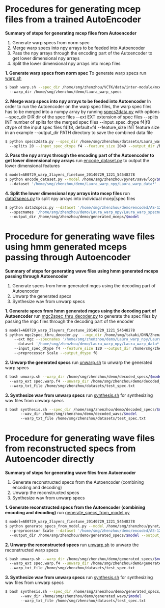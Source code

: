 
# Procedures for generating mcep files from a trained AutoEncoder #

__Summary of steps for generating mcep files from Autoencoder__
1. Generate warp specs from norm spec
2. Merge warp specs into npy arrays to be feeded into Autoencoder
3. Pass the npy arrays through the encoding part of the Autoencoder to get
   lower dimensional npy arrays
4. Split the lower dimensional npy arrays into mcep files


__1. Generate warp specs from norm spec__
To generate warp specs run [warp.sh](../scripts/warp.sh)

```bash
$ bash warp.sh --spec_dir /home/smg/zhenzhou/VCTK/data/inter-module/mcep/England/Laura 
  --warp_dir /home/smg/zhenzhou/demo/Laura_warp_specs
```

__2. Merge warp specs into npy arrays to be feeded into Autoencoder__
In order to run the Autoencoder on the warp spec files, the warp spec files has to be
merged into a numpy array by running [specs2data.py](../scripts/specs2data.py) with options
--spec_dir DIR        dir of the spec files
--ext EXT             extension of spec files
--splits INT          number of splits for the merged spec files
--input_spec_dtype f4|f8
                    dtype of the input spec files f4|f8, default=f4
--feature_size INT    feature size in an example
--output_dir PATH     directory to save the combined data file
```bash
$ python specs2data.py --spec_dir /home/smg/zhenzhou/datasets/Laura_warp_specs --ext spec.warp.f4
  --splits 20 --input_spec_dtype f4 --feature_size 2049 --output_dir /home/smg/zhenzhou/demo/Laura_warp_npy
```

__3. Pass the npy arrays through the encoding part of the Autoencoder to get
   lower dimensional npy arrays__
run [encode_dataset.py](../scripts/encode_dataset.py) to output the lower dimensional features
```bash
$ model=AE0729_warp_3layers_finetune_20140729_1221_54548278
$ python encode_dataset.py --model /home/smg/zhenzhou/pynet/save/log/$model/model.pkl --preprocessor Scale 
  --dataset '/home/smg/zhenzhou/demo/Laura_warp_npy/Laura_warp_data*' --output_dir /home/smg/zhenzhou/demo/encoded/AE-120_npy
```

__4. Split the lower dimensional npy arrays into mcep files__
run [data2specs.py](../scripts/specs2data.py) to split npy arrays into individual mcep|spec files
```bash
$ python data2specs.py --dataset '/home/smg/zhenzhou/demo/encoded/AE-120_npy/Laura_warp_data*'
  --specnames '/home/smg/zhenzhou/demo/Laura_warp_npy/Laura_warp_specnames*' --output_spec_dtype f4
  --output_dir /home/smg/zhenzhou/demo/generated_mceps/$model
```

# Procedure for generating wave files using hmm generated mceps passing through Autoencoder #
__Summary of steps for generating wave files using hmm generated mceps passing through Autoencoder__
1. Generate specs from hmm generated mgcs using the decoding part of Autoencoder
2. Unwarp the generated specs
3. Synthesize wav from unwarp specs

__1. Generate specs from hmm generated mgcs using the decoding part of Autoencoder__
run [mgc2spec_thru_decoder.py](../scripts/mgc2spec_thru_decoder.py) to generate the spec files
by passing the mgc files through the decoding part of the encoder
```bash
$ model=AE0729_warp_3layers_finetune_20140729_1221_54548278
$ python mgc2spec_thru_decoder.py  --mgc_dir /home/smg/takaki/DNN/Zhenzhou/20140805/AE-120/AE-120
    --ext mgc --specnames '/home/smg/zhenzhou/demo/Laura_warp_npy/Laura_warp_specnames*'
    --dataset '/home/smg/zhenzhou/demo/Laura_warp_npy/Laura_warp_data*'
    --input_spec_dtype f4 --feature_size 120 --output_dir /home/smg/zhenzhou/demo/decoded_specs/$model
    --preprocessor Scale --output_dtype f8
```

__2. Unwarp the generated specs__
run [unwarp.sh](../scripts/unwarp.sh) to unwarp the generated warp specs
```bash
$ bash unwarp.sh --warp_dir /home/smg/zhenzhou/demo/decoded_specs/$model 
  --warp_ext spec.warp.f4 --unwarp_dir /home/smg/zhenzhou/demo/decoded_specs/$model 
  --warp_txt_file /home/smg/zhenzhou/datasets/test_spec.txt
```

__3. Synthesize wav from unwarp specs__
run [synthesis.sh](../scripts/synthesis.sh) for synthesizing wav files from unwarp specs
```bash
$ bash synthesis.sh --spec_dir /home/smg/zhenzhou/demo/decoded_specs/$model --spec_ext spec.unwarp.f8 
       --wav_dir /home/smg/zhenzhou/demo/decoded_wavs/$model 
       --warp_txt_file /home/smg/zhenzhou/datasets/test_spec.txt
```


# Procedure for generating wave files from reconstructed specs from Autoencoder directly #

__Summary of steps for generating wave files from Autoencoder__
1. Generate reconstructed specs from the Autoencoder (combining encoding and decoding)
2. Unwarp the reconstructed specs
3. Synthesize wav from unwarp specs


__1. Generate reconstructed specs from the Autoencoder (combining encoding and decoding)__
run [generate_specs_from_model.py](../scripts/generate_specs_from_model.py)
```bash
$ model=AE0729_warp_3layers_finetune_20140729_1221_54548278
$ python generate_specs_from_model.py --model /home/smg/zhenzhou/pynet/save/log/$model/model.pkl
  --preprocessor Scale --dataset '/home/smg/zhenzhou/demo/encoded/AE-120_npy/Laura_warp_data*'
  --output_dir /home/smg/zhenzhou/demo/generated_specs/$model --output_dtype f4
```

__2. Unwarp the reconstructed specs__
run [unwarp.sh](../scripts/unwarp.sh) to unwarp the reconstructed warp specs
```bash
$ bash unwarp.sh --warp_dir /home/smg/zhenzhou/demo/generated_specs/$model 
  --warp_ext spec.warp.f4 --unwarp_dir /home/smg/zhenzhou/demo/generated_specs/$model 
  --warp_txt_file /home/smg/zhenzhou/datasets/test_spec.txt
```

__3. Synthesize wav from unwarp specs__
run [synthesis.sh](../scripts/synthesis.sh) for synthesizing wav files from unwarp specs
```bash
$ bash synthesis.sh --spec_dir /home/smg/zhenzhou/demo/generated_specs/$model --spec_ext spec.unwarp.f8 
       --wav_dir /home/smg/zhenzhou/demo/generated_wavs/$model 
       --warp_txt_file /home/smg/zhenzhou/datasets/test_spec.txt
```


